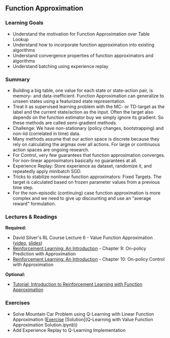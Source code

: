 ## Function Approximation

### Learning Goals

- Understand the motivation for Function Approximation over Table Lookup
- Understand how to incorporate function approximation into existing algorithms
- Understand convergence properties of function approximators and algorithms
- Understand batching using experience replay


### Summary

- Building a big table, one value for each state or state-action pair, is memory- and data-inefficient. Function Approximation can generalize to unseen states using a featurized state representation.
- Treat it as supervised learning problem with the MC- or TD-target as the label and the current state/action as the input. Often the target also depends on the function estimator buy we simply ignore its gradient. So these methods are called semi-gradient methods.
- Challenge: We have non-stationary (policy changes, bootstrapping) and non-iid (correlated in time) data.
- Many methods assume that our action space is discrete because they rely on calculating the argmax over all actions. For large or continuous action spaces are ongoing research.
- For Control, very few guarantees that function approximation converges. For non-linear approximators basically no guarantees at all.
- Experience Replay: Store experience as dataset, randomize it, and repeatedly apply minibatch SGD.
- Tricks to stabilize nonlinear function approximators: Fixed Targets. The target is calculated based on frozen parameter values from a previous time step.
- For the non-episodic (continuing) case function approximation is more complex and we need to give up discounting and use an "average reward" formulation.


### Lectures & Readings

**Required:**

- David Silver's RL Course Lecture 6 - Value Function Approximation ([video](https://www.youtube.com/watch?v=UoPei5o4fps), [slides](http://www0.cs.ucl.ac.uk/staff/d.silver/web/Teaching_files/FA.pdf))
- [Reinforcement Learning: An Introduction](https://www.dropbox.com/s/d6fyn4a5ag3atzk/bookdraft2016aug.pdf) - Chapter 9: On-policy Prediction with Approximation
- [Reinforcement Learning: An Introduction](https://www.dropbox.com/s/d6fyn4a5ag3atzk/bookdraft2016aug.pdf) - Chapter 10: On-policy Control with Approximation

**Optional:**

- [Tutorial: Introduction to Reinforcement Learning with Function Approximation](https://www.youtube.com/watch?v=ggqnxyjaKe4)


### Exercises

- Solve Mountain Car Problem using Q-Learning with Linear Function Approximation ([Exercise]() [Solution](Q-Learning with Value Function Approximation Solution.ipynb))
- Add Experience Replay to Q-Learning Implementation
